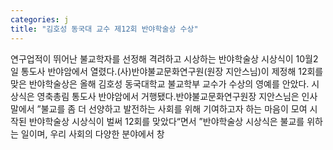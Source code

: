 ```yaml
---
categories: j
title: "김호성 동국대 교수 제12회 반야학술상 수상"
---
```

연구업적이 뛰어난 불교학자를 선정해 격려하고 시상하는 반야학술상 시상식이 10월2일 통도사 반야암에서 열렸다.(사)반야불교문화연구원(원장 지안스님)이 제정해 12회를 맞은 반야학술상은 올해 김호성 동국대학교 불교학부 교수가 수상의 영예를 안았다. 시상식은 영축총림 통도사 반야암에서 거행됐다.반야불교문화연구원장 지안스님은 인사말에서 ”불교를 좀 더 선양하고 발전하는 사회를 위해 기여하고자 하는 마음이 모여 시작된 반야학술상 시상식이 벌써 12회를 맞았다“면서 ”반야학술상 시상식은 불교를 위하는 일이며, 우리 사회의 다양한 분야에서 창
